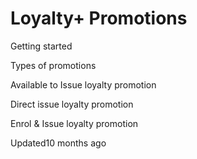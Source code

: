 # Loyalty+ Promotions

Getting started

Types of promotions

Available to Issue loyalty promotion

Direct issue loyalty promotion

Enrol & Issue loyalty promotion

Updated10 months ago